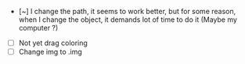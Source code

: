  - [~] I change the path, it seems to work better, but for some reason, when I change the object, it demands lot of time to do it (Maybe my computer ?)
 - [ ] Not yet drag coloring
 - [ ] Change img to .img
